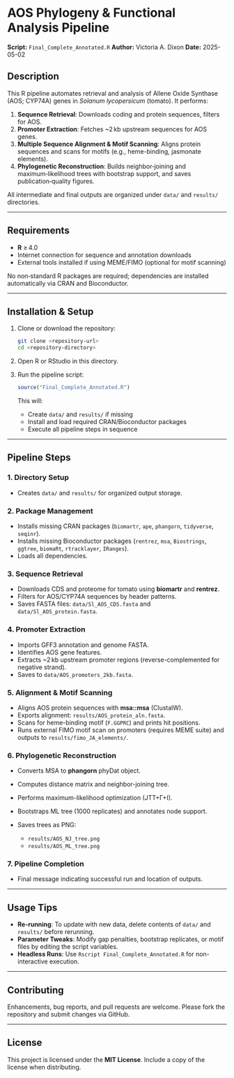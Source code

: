 # AOS Phylogeny & Functional Analysis Pipeline

**Script:** `Final_Complete_Annotated.R`
**Author:** Victoria A. Dixon
**Date:** 2025-05-02

## Description

This R pipeline automates retrieval and analysis of Allene Oxide Synthase (AOS; CYP74A) genes in *Solanum lycopersicum* (tomato). It performs:

1. **Sequence Retrieval**: Downloads coding and protein sequences, filters for AOS.
2. **Promoter Extraction**: Fetches \~2 kb upstream sequences for AOS genes.
3. **Multiple Sequence Alignment & Motif Scanning**: Aligns protein sequences and scans for motifs (e.g., heme-binding, jasmonate elements).
4. **Phylogenetic Reconstruction**: Builds neighbor‑joining and maximum‑likelihood trees with bootstrap support, and saves publication‑quality figures.

All intermediate and final outputs are organized under `data/` and `results/` directories.

---

## Requirements

* **R** ≥ 4.0
* Internet connection for sequence and annotation downloads
* External tools installed if using MEME/FIMO (optional for motif scanning)

No non‑standard R packages are required; dependencies are installed automatically via CRAN and Bioconductor.

---

## Installation & Setup

1. Clone or download the repository:

   ```bash
   git clone <repository-url>
   cd <repository-directory>
   ```
2. Open R or RStudio in this directory.
3. Run the pipeline script:

   ```r
   source("Final_Complete_Annotated.R")
   ```

   This will:

   * Create `data/` and `results/` if missing
   * Install and load required CRAN/Bioconductor packages
   * Execute all pipeline steps in sequence

---

## Pipeline Steps

### 1. Directory Setup

* Creates `data/` and `results/` for organized output storage.

### 2. Package Management

* Installs missing CRAN packages (`biomartr`, `ape`, `phangorn`, `tidyverse`, `seqinr`).
* Installs missing Bioconductor packages (`rentrez`, `msa`, `Biostrings`, `ggtree`, `biomaRt`, `rtracklayer`, `IRanges`).
* Loads all dependencies.

### 3. Sequence Retrieval

* Downloads CDS and proteome for tomato using **biomartr** and **rentrez**.
* Filters for AOS/CYP74A sequences by header patterns.
* Saves FASTA files: `data/Sl_AOS_CDS.fasta` and `data/Sl_AOS_protein.fasta`.

### 4. Promoter Extraction

* Imports GFF3 annotation and genome FASTA.
* Identifies AOS gene features.
* Extracts \~2 kb upstream promoter regions (reverse-complemented for negative strand).
* Saves to `data/AOS_promoters_2kb.fasta`.

### 5. Alignment & Motif Scanning

* Aligns AOS protein sequences with **msa::msa** (ClustalW).
* Exports alignment: `results/AOS_protein_aln.fasta`.
* Scans for heme-binding motif (`F.GGPRC`) and prints hit positions.
* Runs external FIMO motif scan on promoters (requires MEME suite) and outputs to `results/fimo_JA_elements/`.

### 6. Phylogenetic Reconstruction

* Converts MSA to **phangorn** phyDat object.
* Computes distance matrix and neighbor-joining tree.
* Performs maximum-likelihood optimization (JTT+Γ+I).
* Bootstraps ML tree (1000 replicates) and annotates node support.
* Saves trees as PNG:

  * `results/AOS_NJ_tree.png`
  * `results/AOS_ML_tree.png`

### 7. Pipeline Completion

* Final message indicating successful run and location of outputs.

---

## Usage Tips

* **Re-running**: To update with new data, delete contents of `data/` and `results/` before rerunning.
* **Parameter Tweaks**: Modify gap penalties, bootstrap replicates, or motif files by editing the script variables.
* **Headless Runs**: Use `Rscript Final_Complete_Annotated.R` for non-interactive execution.

---

## Contributing

Enhancements, bug reports, and pull requests are welcome. Please fork the repository and submit changes via GitHub.

---

## License

This project is licensed under the **MIT License**. Include a copy of the license when distributing.
